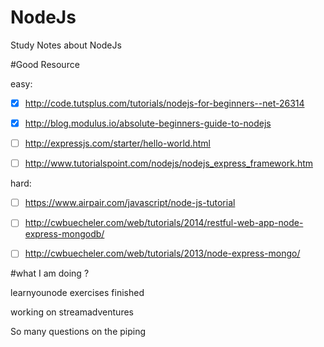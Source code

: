 # NodeJs
Study Notes about NodeJs


#Good Resource 

easy:
-[x] http://code.tutsplus.com/tutorials/nodejs-for-beginners--net-26314

-[x] http://blog.modulus.io/absolute-beginners-guide-to-nodejs

-[ ] http://expressjs.com/starter/hello-world.html

-[ ] http://www.tutorialspoint.com/nodejs/nodejs_express_framework.htm


hard:

-[ ] https://www.airpair.com/javascript/node-js-tutorial

-[ ] http://cwbuecheler.com/web/tutorials/2014/restful-web-app-node-express-mongodb/

-[ ] http://cwbuecheler.com/web/tutorials/2013/node-express-mongo/

#what I am doing ?

learnyounode exercises finished

working on streamadventures

So many questions on the piping 
